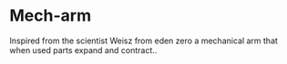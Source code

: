 # Mech-arm
Inspired from the scientist Weisz from eden zero a mechanical arm that when used parts expand and contract..
